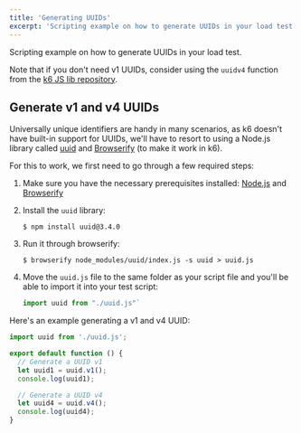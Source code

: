 ```yaml
---
title: 'Generating UUIDs'
excerpt: 'Scripting example on how to generate UUIDs in your load test.'
---
```


Scripting example on how to generate UUIDs in your load test.

Note that if you don't need v1 UUIDs, consider using the `uuidv4` function from
the [k6 JS lib repository](https://jslib.k6.io/).

## Generate v1 and v4 UUIDs

Universally unique identifiers are handy in many scenarios, as k6 doesn't have built-in support
for UUIDs, we'll have to resort to using a Node.js library called [uuid](https://www.npmjs.com/package/uuid)
and [Browserify](http://browserify.org/) (to make it work in k6).

For this to work, we first need to go through a few required steps:

1. Make sure you have the necessary prerequisites installed:
   [Node.js](https://nodejs.org/en/download/) and [Browserify](http://browserify.org/)

2. Install the `uuid` library:
   <div class="code-group" data-props='{ "labels": [], "lineNumbers": [false] }'>

   ```shell
   $ npm install uuid@3.4.0
   ```

   </div>

3. Run it through browserify:
   <div class="code-group" data-props='{ "labels": [], "lineNumbers": [false] }'>

   ```shell
   $ browserify node_modules/uuid/index.js -s uuid > uuid.js
   ```

   </div>

4. Move the `uuid.js` file to the same folder as your script file and you'll be able to import
   it into your test script:

   <div class="code-group" data-props='{ "labels": [], "lineNumbers": [false] }'>

   ```js
   import uuid from "./uuid.js"`
   ```

   </div>

Here's an example generating a v1 and v4 UUID:

<div class="code-group" data-props='{ "labels": ["generate-uuids.js"], "lineNumbers": [false] }'>

```js
import uuid from './uuid.js';

export default function () {
  // Generate a UUID v1
  let uuid1 = uuid.v1();
  console.log(uuid1);

  // Generate a UUID v4
  let uuid4 = uuid.v4();
  console.log(uuid4);
}
```

</div>
